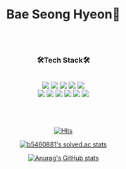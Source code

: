 
# <div align=center>Bae Seong Hyeon👋 </div>
<br>
<br>

<h3 align=center>🛠Tech Stack🛠</h3>

<br>
<div align=center>
  <img  src="https://img.shields.io/badge/Html-E34F26?style=flat-square&logo=html5&logoColor=white">
  <img  src="https://img.shields.io/badge/css-1572B6?style=flat-square&logo=css3&logoColor=white">
<img  src="https://img.shields.io/badge/JavaScript-F7DF1E?style=flat-square&logo=javascript&logoColor=black">
<img  src="https://img.shields.io/badge/React-61DAFB?style=flat-square&logo=react&logoColor=black">
<img  src="https://img.shields.io/badge/Type script-3178C6?style=flat-square&logo=TypeScript&logoColor=black">
<br>
<img  src="https://img.shields.io/badge/Styled-DB7093?style=flat-square&logo=styled-components&logoColor=black">
<img  src="https://img.shields.io/badge/Sass-CC6699?style=flat-square&logo=Sass&logoColor=black">
<img  src="https://img.shields.io/badge/C++-00599C?style=flat-square&logo=c%2B%2B&logoColor=white">
<img  src="https://img.shields.io/badge/Firebase-FFCA28?style=flat-square&logo=Firebase&logoColor=black">
<img  src="https://img.shields.io/badge/Aws-232F3E?style=flat-square&logo=amazonaws&logoColor=white">
<img  src="https://img.shields.io/badge/Github-181717?style=flat-square&logo=GitHub&logoColor=white">
</div>
<br>
<br>
<br>
<div align=center>
  
[
![Hits](https://hits.seeyoufarm.com/api/count/incr/badge.svg?url=https%3A%2F%2Fgithub.com%2Fbae-sh&count_bg=%2379C83D&title_bg=%231D1D1D&icon=github.svg&icon_color=%23E7E7E7&title=Github&edge_flat=false)](https://hits.seeyoufarm.com)
  
[![b5460881's solved.ac stats](https://github-readme-solvedac.hyp3rflow.vercel.app/api/?handle=b5460881)](https://solved.ac/profile/b5460881)

[![Anurag's GitHub stats](https://github-readme-stats.vercel.app/api?username=bae-sh&show_icons=true&theme=merko&count_private=true)](https://github.com/bae-sh)
  
</div>

